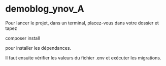# demoblog_ynov_A

Pour lancer le projet, dans un terminal, placez-vous dans votre dossier et tapez

composer install

pour installer les dépendances.

Il faut ensuite vérifier les valeurs du fichier .env et exécuter les migrations.
